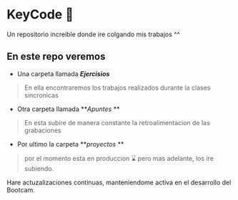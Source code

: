 # KeyCode 💚
Un repositorio increible donde ire colgando mis trabajos ^^

## En este repo veremos
* Una carpeta llamada ***Ejercisios***
> En ella encontraremos los  trabajos 
realizados durante la clases sincronicas

* Otra carpeta llamada ***Apuntes* **
> En esta subire de manera constante 
la retroalimentacion de las grabaciones

* Por ultimo la  carpeta ***proyectos* **
> por el momento esta en produccion ⌛
pero mas adelante, los ire subiendo.

Hare actuzalizaciones continuas, manteniendome activa en el desarrollo del 
Bootcam.
